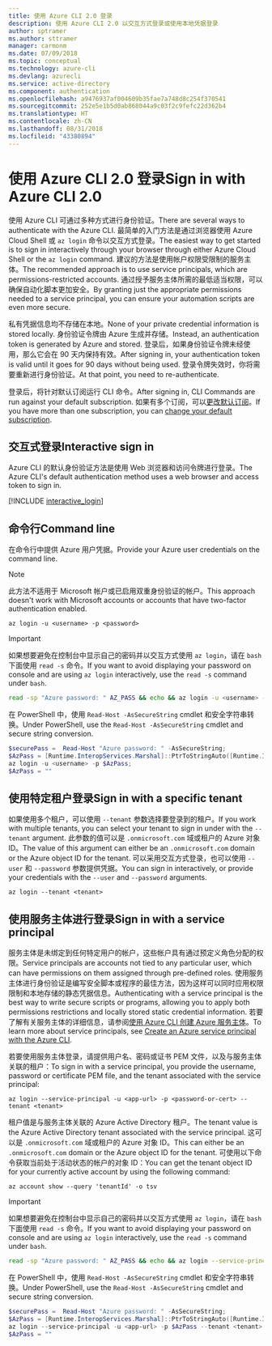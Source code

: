 ```yaml
---
title: 使用 Azure CLI 2.0 登录
description: 使用 Azure CLI 2.0 以交互方式登录或使用本地凭据登录
author: sptramer
ms.author: sttramer
manager: carmonm
ms.date: 07/09/2018
ms.topic: conceptual
ms.technology: azure-cli
ms.devlang: azurecli
ms.service: active-directory
ms.component: authentication
ms.openlocfilehash: a9476937af004609b35fae7a748d8c254f370541
ms.sourcegitcommit: 252e5e1b5d0ab868044a9c03f2c9fefc22d362b4
ms.translationtype: HT
ms.contentlocale: zh-CN
ms.lasthandoff: 08/31/2018
ms.locfileid: "43380894"
---
```

# <a name="sign-in-with-azure-cli-20"></a><span data-ttu-id="ac6cb-103">使用 Azure CLI 2.0 登录</span><span class="sxs-lookup"><span data-stu-id="ac6cb-103">Sign in with Azure CLI 2.0</span></span>

<span data-ttu-id="ac6cb-104">使用 Azure CLI 可通过多种方式进行身份验证。</span><span class="sxs-lookup"><span data-stu-id="ac6cb-104">There are several ways to authenticate with the Azure CLI.</span></span> <span data-ttu-id="ac6cb-105">最简单的入门方法是通过浏览器使用 Azure Cloud Shell 或 `az login` 命令以交互方式登录。</span><span class="sxs-lookup"><span data-stu-id="ac6cb-105">The easiest way to get started is to sign in interactively through your browser through either Azure Cloud Shell or the `az login` command.</span></span>
<span data-ttu-id="ac6cb-106">建议的方法是使用帐户权限受限制的服务主体。</span><span class="sxs-lookup"><span data-stu-id="ac6cb-106">The recommended approach is to use service principals, which are permissions-restricted accounts.</span></span> <span data-ttu-id="ac6cb-107">通过授予服务主体所需的最低适当权限，可以确保自动化脚本更加安全。</span><span class="sxs-lookup"><span data-stu-id="ac6cb-107">By granting just the appropriate permissions needed to a service principal, you can ensure your automation scripts are even more secure.</span></span>

<span data-ttu-id="ac6cb-108">私有凭据信息均不存储在本地。</span><span class="sxs-lookup"><span data-stu-id="ac6cb-108">None of your private credential information is stored locally.</span></span> <span data-ttu-id="ac6cb-109">身份验证令牌由 Azure 生成并存储。</span><span class="sxs-lookup"><span data-stu-id="ac6cb-109">Instead, an authentication token is generated by Azure and stored.</span></span> <span data-ttu-id="ac6cb-110">登录后，如果身份验证令牌未经使用，那么它会在 90 天内保持有效。</span><span class="sxs-lookup"><span data-stu-id="ac6cb-110">After signing in, your authentication token is valid until it goes for 90 days without being used.</span></span> <span data-ttu-id="ac6cb-111">登录令牌失效时，你将需要重新进行身份验证。</span><span class="sxs-lookup"><span data-stu-id="ac6cb-111">At that point, you need to re-authenticate.</span></span>

<span data-ttu-id="ac6cb-112">登录后，将针对默认订阅运行 CLI 命令。</span><span class="sxs-lookup"><span data-stu-id="ac6cb-112">After signing in, CLI Commands are run against your default subscription.</span></span> <span data-ttu-id="ac6cb-113">如果有多个订阅，可以[更改默认订阅](manage-azure-subscriptions-azure-cli.md)。</span><span class="sxs-lookup"><span data-stu-id="ac6cb-113">If you have more than one subscription, you can [change your default subscription](manage-azure-subscriptions-azure-cli.md).</span></span>

## <a name="interactive-sign-in"></a><span data-ttu-id="ac6cb-114">交互式登录</span><span class="sxs-lookup"><span data-stu-id="ac6cb-114">Interactive sign in</span></span>

<span data-ttu-id="ac6cb-115">Azure CLI 的默认身份验证方法是使用 Web 浏览器和访问令牌进行登录。</span><span class="sxs-lookup"><span data-stu-id="ac6cb-115">The Azure CLI's default authentication method uses a web browser and access token to sign in.</span></span>

[!INCLUDE [interactive_login](includes/interactive-login.md)]

## <a name="command-line"></a><span data-ttu-id="ac6cb-116">命令行</span><span class="sxs-lookup"><span data-stu-id="ac6cb-116">Command line</span></span>

<span data-ttu-id="ac6cb-117">在命令行中提供 Azure 用户凭据。</span><span class="sxs-lookup"><span data-stu-id="ac6cb-117">Provide your Azure user credentials on the command line.</span></span>

> [!Note]
> <span data-ttu-id="ac6cb-118">此方法不适用于 Microsoft 帐户或已启用双重身份验证的帐户。</span><span class="sxs-lookup"><span data-stu-id="ac6cb-118">This approach doesn't work with Microsoft accounts or accounts that have two-factor authentication enabled.</span></span>

```azurecli
az login -u <username> -p <password>
```

> [!IMPORTANT]
> <span data-ttu-id="ac6cb-119">如果想要避免在控制台中显示自己的密码并以交互方式使用 `az login`，请在 `bash` 下面使用 `read -s` 命令。</span><span class="sxs-lookup"><span data-stu-id="ac6cb-119">If you want to avoid displaying your password on console and are using `az login` interactively, use the `read -s` command under `bash`.</span></span>
>
> ```bash
> read -sp "Azure password: " AZ_PASS && echo && az login -u <username> -p $AZ_PASS
> ```
>
> <span data-ttu-id="ac6cb-120">在 PowerShell 中，使用 `Read-Host -AsSecureString` cmdlet 和安全字符串转换。</span><span class="sxs-lookup"><span data-stu-id="ac6cb-120">Under PowerShell, use the `Read-Host -AsSecureString` cmdlet and secure string conversion.</span></span>
>
> ```powershell
> $securePass =  Read-Host "Azure password: " -AsSecureString;
> $AzPass = [Runtime.InteropServices.Marshal]::PtrToStringAuto([Runtime.InteropServices.Marshal]::SecureStringToBSTR($securePass));
> az login -u <username> -p $AzPass;
> $AzPass = ""
> ```

## <a name="sign-in-with-a-specific-tenant"></a><span data-ttu-id="ac6cb-121">使用特定租户登录</span><span class="sxs-lookup"><span data-stu-id="ac6cb-121">Sign in with a specific tenant</span></span>

<span data-ttu-id="ac6cb-122">如果使用多个租户，可以使用 `--tenant` 参数选择要登录到的租户。</span><span class="sxs-lookup"><span data-stu-id="ac6cb-122">If you work with multiple tenants, you can select your tenant to sign in under with the `--tenant` argument.</span></span> <span data-ttu-id="ac6cb-123">此参数的值可以是 `.onmicrosoft.com` 域或租户的 Azure 对象 ID。</span><span class="sxs-lookup"><span data-stu-id="ac6cb-123">The value of this argument can either be an `.onmicrosoft.com` domain or the Azure object ID for the tenant.</span></span> <span data-ttu-id="ac6cb-124">可以采用交互方式登录，也可以使用 `--user` 和 `--password` 参数提供凭据。</span><span class="sxs-lookup"><span data-stu-id="ac6cb-124">You can sign in interactively, or provide your credentials with the `--user` and `--password` arguments.</span></span>

```azurecli
az login --tenant <tenant>
```

## <a name="sign-in-with-a-service-principal"></a><span data-ttu-id="ac6cb-125">使用服务主体进行登录</span><span class="sxs-lookup"><span data-stu-id="ac6cb-125">Sign in with a service principal</span></span>

<span data-ttu-id="ac6cb-126">服务主体是未绑定到任何特定用户的帐户，这些帐户具有通过预定义角色分配的权限。</span><span class="sxs-lookup"><span data-stu-id="ac6cb-126">Service principals are accounts not tied to any particular user, which can have permissions on them assigned through pre-defined roles.</span></span> <span data-ttu-id="ac6cb-127">使用服务主体进行身份验证是编写安全脚本或程序的最佳方法，因为这样可以同时应用权限限制和本地存储的静态凭据信息。</span><span class="sxs-lookup"><span data-stu-id="ac6cb-127">Authenticating with a service principal is the best way to write secure scripts or programs, allowing you to apply both permissions restrictions and locally stored static credential information.</span></span> <span data-ttu-id="ac6cb-128">若要了解有关服务主体的详细信息，请参阅[使用 Azure CLI 创建 Azure 服务主体](create-an-azure-service-principal-azure-cli.md)。</span><span class="sxs-lookup"><span data-stu-id="ac6cb-128">To learn more about service principals, see [Create an Azure service principal with the Azure CLI](create-an-azure-service-principal-azure-cli.md).</span></span>

<span data-ttu-id="ac6cb-129">若要使用服务主体登录，请提供用户名、密码或证书 PEM 文件，以及与服务主体关联的租户：</span><span class="sxs-lookup"><span data-stu-id="ac6cb-129">To sign in with a service principal, you provide the username, password or certificate PEM file, and the tenant associated with the service principal:</span></span>

```azurecli
az login --service-principal -u <app-url> -p <password-or-cert> --tenant <tenant>
```

<span data-ttu-id="ac6cb-130">租户值是与服务主体关联的 Azure Active Directory 租户。</span><span class="sxs-lookup"><span data-stu-id="ac6cb-130">The tenant value is the Azure Active Directory tenant associated with the service principal.</span></span> <span data-ttu-id="ac6cb-131">这可以是 `.onmicrosoft.com` 域或租户的 Azure 对象 ID。</span><span class="sxs-lookup"><span data-stu-id="ac6cb-131">This can either be an `.onmicrosoft.com` domain or the Azure object ID for the tenant.</span></span>
<span data-ttu-id="ac6cb-132">可使用以下命令获取当前处于活动状态的帐户的对象 ID：</span><span class="sxs-lookup"><span data-stu-id="ac6cb-132">You can get the tenant object ID for your currently active account by using the following command:</span></span>

```azurecli-interactive
az account show --query 'tenantId' -o tsv
```

> [!IMPORTANT]
> <span data-ttu-id="ac6cb-133">如果想要避免在控制台中显示自己的密码并以交互方式使用 `az login`，请在 `bash` 下面使用 `read -s` 命令。</span><span class="sxs-lookup"><span data-stu-id="ac6cb-133">If you want to avoid displaying your password on console and are using `az login` interactively, use the `read -s` command under `bash`.</span></span>
>
> ```bash
> read -sp "Azure password: " AZ_PASS && echo && az login --service-principal -u <app-url> -p $AZ_PASS --tenant <tenant>
> ```
>
> <span data-ttu-id="ac6cb-134">在 PowerShell 中，使用 `Read-Host -AsSecureString` cmdlet 和安全字符串转换。</span><span class="sxs-lookup"><span data-stu-id="ac6cb-134">Under PowerShell, use the `Read-Host -AsSecureString` cmdlet and secure string conversion.</span></span>
>
> ```powershell
> $securePass =  Read-Host "Azure password: " -AsSecureString;
> $AzPass = [Runtime.InteropServices.Marshal]::PtrToStringAuto([Runtime.InteropServices.Marshal]::SecureStringToBSTR($securePass));
> az login --service-principal -u <app-url> -p $AzPass --tenant <tenant>;
> $AzPass = ""
> ```

